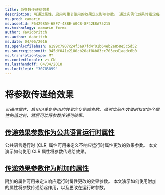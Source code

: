 ```yaml
---
title: 将参数传递给效果
description: 可通过属性，启用可重复使用的效果定义影响参数。 通过实例化效果时指定每个属性的值之前，然后可以将参数传递到效果。
ms.prod: xamarin
ms.assetid: F6429859-6EF7-48BE-A0CB-8F42B8A75215
ms.technology: xamarin-forms
author: davidbritch
ms.author: dabritch
ms.date: 04/06/2016
ms.openlocfilehash: a199c7907c24f3a97fd4f01b64eb2e858e5c5d52
ms.sourcegitcommit: 945df041e2180cb20af08b83cc703ecd1aedc6b0
ms.translationtype: MT
ms.contentlocale: zh-CN
ms.lasthandoff: 04/04/2018
ms.locfileid: "30783099"
---
```

# <a name="passing-parameters-to-an-effect"></a>将参数传递给效果

_可通过属性，启用可重复使用的效果定义影响参数。通过实例化效果时指定每个属性的值之前，然后可以将参数传递到效果。_

## <a name="passing-effect-parameters-as-common-language-runtime-propertiesclr-propertiesmd"></a>[传递效果参数作为公共语言运行时属性](clr-properties.md)

公共语言运行时 (CLR) 属性可用来定义不响应运行时属性更改的效果参数。 本文演示如何使用 CLR 属性将参数传递给效果。

## <a name="passing-effect-parameters-as-attached-propertiesattached-propertiesmd"></a>[传递效果参数作为附加的属性](attached-properties.md)

附加的属性可用来定义响应运行时属性更改的效果参数。 本文演示如何使用附加的属性将参数传递给起作用，以及更改在运行时参数。

